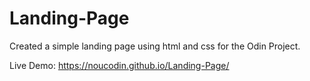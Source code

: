 # Landing-Page

Created a simple landing page using html and css for the Odin Project.

Live Demo: https://noucodin.github.io/Landing-Page/
